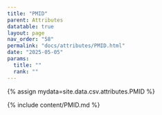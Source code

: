 ```yaml
---
title: "PMID"
parent: Attributes
datatable: true
layout: page
nav_order: "58"
permalink: "docs/attributes/PMID.html"
date: "2025-05-05"
params:
  title: ""
  rank: ""
---
```

{% assign mydata=site.data.csv.attributes.PMID %} 

{% include content/PMID.md %}
